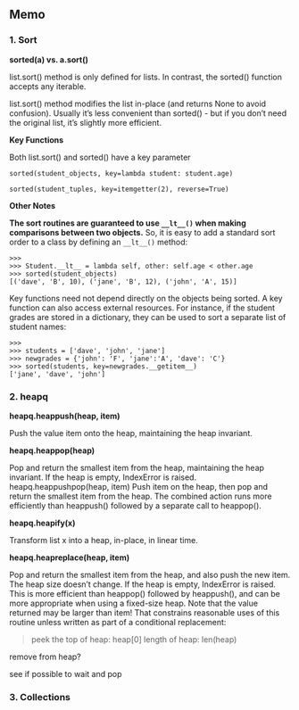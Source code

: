## Memo

### 1. Sort

__sorted(a) vs. a.sort()__

list.sort() method is only defined for lists. In contrast, the sorted() function accepts any iterable.

list.sort() method modifies the list in-place (and returns None to avoid confusion). Usually it’s less convenient than sorted() - but if you don’t need the original list, it’s slightly more efficient.

__Key Functions__

Both list.sort() and sorted() have a key parameter 
```
sorted(student_objects, key=lambda student: student.age)

sorted(student_tuples, key=itemgetter(2), reverse=True)
```
__Other Notes__

__The sort routines are guaranteed to use `__lt__()` when making comparisons between two objects.__ So, it is easy to add a standard sort order to a class by defining an `__lt__()` method:
```
>>>
>>> Student.__lt__ = lambda self, other: self.age < other.age
>>> sorted(student_objects)
[('dave', 'B', 10), ('jane', 'B', 12), ('john', 'A', 15)]
```

Key functions need not depend directly on the objects being sorted. A key function can also access external resources. For instance, if the student grades are stored in a dictionary, they can be used to sort a separate list of student names:
```
>>>
>>> students = ['dave', 'john', 'jane']
>>> newgrades = {'john': 'F', 'jane':'A', 'dave': 'C'}
>>> sorted(students, key=newgrades.__getitem__)
['jane', 'dave', 'john']
```


### 2. heapq
__heapq.heappush(heap, item)__

Push the value item onto the heap, maintaining the heap invariant.

__heapq.heappop(heap)__

Pop and return the smallest item from the heap, maintaining the heap invariant. If the heap is empty, IndexError is raised.
heapq.heappushpop(heap, item)
Push item on the heap, then pop and return the smallest item from the heap. The combined action runs more efficiently than heappush() followed by a separate call to heappop().

__heapq.heapify(x)__

Transform list x into a heap, in-place, in linear time.

__heapq.heapreplace(heap, item)__

Pop and return the smallest item from the heap, and also push the new item. The heap size doesn’t change. If the heap is empty, IndexError is raised. This is more efficient than heappop() followed by heappush(), and can be more appropriate when using a fixed-size heap. Note that the value returned may be larger than item! That constrains reasonable uses of this routine unless written as part of a conditional replacement:

>peek the top of heap: heap[0]
>length of heap: len(heap)

remove from heap?

see if possible to wait and pop

### 3. Collections
